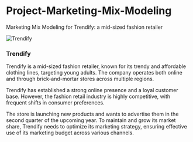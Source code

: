 # Project-Marketing-Mix-Modeling
Marketing Mix Modeling for Trendify: a mid-sized fashion retailer

![Trendify](https://github.com/saptarishipandey/Project-Marketing-Mix-Modeling/assets/103434562/5b3f97c0-d895-41c1-aefe-b730f57e2db6)

### Trendify

Trendify is a mid-sized fashion retailer, known for its trendy and affordable clothing lines, targeting young adults. The company operates both online and through brick-and-mortar stores across multiple regions.

Trendify has established a strong online presence and a loyal customer base. However, the fashion retail industry is highly competitive, with frequent shifts in consumer preferences.

The store is launching new products and wants to advertise them in the second quarter of the upcoming year. To maintain and grow its market share, Trendify needs to optimize its marketing strategy, ensuring effective use of its marketing budget across various channels.
